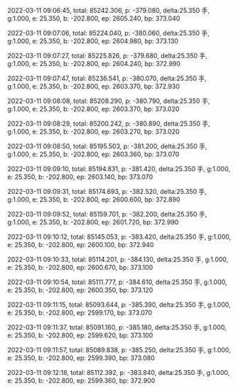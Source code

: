 2022-03-11 09:06:45, total: 85242.306, p: -379.080, delta:25.350 手, g:1.000, e: 25.350, b: -202.800, ep: 2605.240, bp: 373.040

2022-03-11 09:07:06, total: 85224.040, p: -380.060, delta:25.350 手, g:1.000, e: 25.350, b: -202.800, ep: 2604.980, bp: 373.130

2022-03-11 09:07:27, total: 85225.826, p: -379.680, delta:25.350 手, g:1.000, e: 25.350, b: -202.800, ep: 2604.240, bp: 372.990

2022-03-11 09:07:47, total: 85236.541, p: -380.070, delta:25.350 手, g:1.000, e: 25.350, b: -202.800, ep: 2603.370, bp: 372.930

2022-03-11 09:08:08, total: 85208.290, p: -380.790, delta:25.350 手, g:1.000, e: 25.350, b: -202.800, ep: 2603.370, bp: 373.020

2022-03-11 09:08:29, total: 85200.242, p: -380.890, delta:25.350 手, g:1.000, e: 25.350, b: -202.800, ep: 2603.270, bp: 373.020

2022-03-11 09:08:50, total: 85195.503, p: -381.200, delta:25.350 手, g:1.000, e: 25.350, b: -202.800, ep: 2603.360, bp: 373.070

2022-03-11 09:09:10, total: 85194.831, p: -381.420, delta:25.350 手, g:1.000, e: 25.350, b: -202.800, ep: 2603.140, bp: 373.070

2022-03-11 09:09:31, total: 85174.693, p: -382.520, delta:25.350 手, g:1.000, e: 25.350, b: -202.800, ep: 2600.600, bp: 372.890

2022-03-11 09:09:52, total: 85159.701, p: -382.200, delta:25.350 手, g:1.000, e: 25.350, b: -202.800, ep: 2601.720, bp: 372.990

2022-03-11 09:10:12, total: 85145.053, p: -383.420, delta:25.350 手, g:1.000, e: 25.350, b: -202.800, ep: 2600.100, bp: 372.940

2022-03-11 09:10:33, total: 85114.201, p: -384.130, delta:25.350 手, g:1.000, e: 25.350, b: -202.800, ep: 2600.670, bp: 373.100

2022-03-11 09:10:54, total: 85111.777, p: -384.610, delta:25.350 手, g:1.000, e: 25.350, b: -202.800, ep: 2600.350, bp: 373.120

2022-03-11 09:11:15, total: 85093.644, p: -385.390, delta:25.350 手, g:1.000, e: 25.350, b: -202.800, ep: 2599.170, bp: 373.070

2022-03-11 09:11:37, total: 85091.160, p: -385.180, delta:25.350 手, g:1.000, e: 25.350, b: -202.800, ep: 2599.620, bp: 373.100

2022-03-11 09:11:57, total: 85089.838, p: -385.250, delta:25.350 手, g:1.000, e: 25.350, b: -202.800, ep: 2599.390, bp: 373.080

2022-03-11 09:12:18, total: 85112.392, p: -383.840, delta:25.350 手, g:1.000, e: 25.350, b: -202.800, ep: 2599.360, bp: 372.900